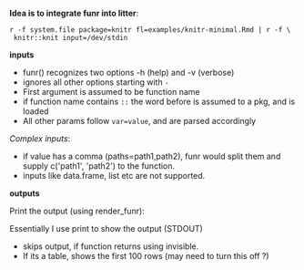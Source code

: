 
**Idea is to integrate funr into litter**:

```
r -f system.file package=knitr fl=examples/knitr-minimal.Rmd | r -f \ 
 knitr::knit input=/dev/stdin
```


**inputs**

- funr() recognizes two options -h (help) and -v (verbose)
- ignores all other options starting with `-`
- First argument is assumed to be function name
- if function name contains `::` the word before is assumed to a pkg, and is loaded
- All other params follow `var=value`, and are parsed accordingly

*Complex inputs*:

- if value has a comma (paths=path1,path2), funr would split them and supply c('path1', 'path2') to the function.
- inputs like data.frame, list etc are not supported.


**outputs**

Print the output (using render_funr):

Essentially I use print to show the output (STDOUT)

- skips output, if function returns using invisible.
- If its a table, shows the first 100 rows (may need to turn this off ?)

